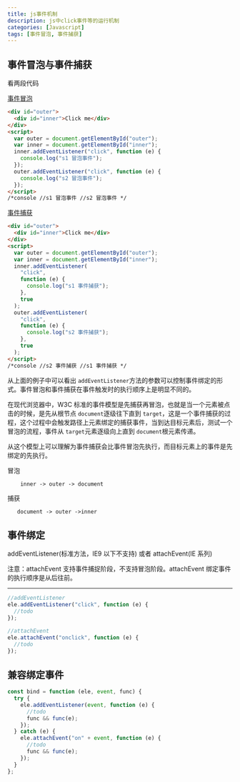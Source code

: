 ```yaml
---
title: js事件机制
description: js中click事件等的运行机制
categories: [Javascript]
tags: [事件冒泡, 事件捕获]
---
```


## 事件冒泡与事件捕获

看两段代码

[事件冒泡](https://codepen.io/notcold/pen/XyjvzK)

```html
<div id="outer">
  <div id="inner">Click me</div>
</div>
<script>
  var outer = document.getElementById("outer");
  var inner = document.getElementById("inner");
  inner.addEventListener("click", function (e) {
    console.log("s1 冒泡事件");
  });
  outer.addEventListener("click", function (e) {
    console.log("s2 冒泡事件");
  });
</script>
/*console //s1 冒泡事件 //s2 冒泡事件 */
```

[事件捕获](https://codepen.io/notcold/pen/BGLXrM)

```html
<div id="outer">
  <div id="inner">Click me</div>
</div>
<script>
  var outer = document.getElementById("outer");
  var inner = document.getElementById("inner");
  inner.addEventListener(
    "click",
    function (e) {
      console.log("s1 事件捕获");
    },
    true
  );
  outer.addEventListener(
    "click",
    function (e) {
      console.log("s2 事件捕获");
    },
    true
  );
</script>
/*console //s2 事件捕获 //s1 事件捕获 */
```

从上面的例子中可以看出 `addEventListener`方法的参数可以控制事件绑定的形式。事件冒泡和事件捕获在事件触发时的执行顺序上是明显不同的。

   <!-- more -->

在现代浏览器中，W3C 标准的事件模型是先捕获再冒泡，也就是当一个元素被点击的时候，是先从根节点 `document`逐级往下直到 `target`，这是一个事件捕获的过程，这个过程中会触发路径上元素绑定的捕获事件，当到达目标元素后，测试一个冒泡的流程，事件从 `target`元素逐级向上直到 `document`根元素传递。
  
 从这个模型上可以理解为事件捕获会比事件冒泡先执行，而目标元素上的事件是先绑定的先执行。

冒泡

```
    inner -> outer -> document
```

捕获

```
   document -> outer ->inner
```

## 事件绑定

addEventListener(标准方法，IE9 以下不支持) 或者 attachEvent(IE 系列)

注意：attachEvent 支持事件捕捉阶段，不支持冒泡阶段。attachEvent 绑定事件的执行顺序是从后往前。

---

```js
//addEventListener
ele.addEventListener("click", function (e) {
  //todo
});

//attachEvent
ele.attachEvent("onclick", function (e) {
  //todo
});
```

## 兼容绑定事件

```js
const bind = function (ele, event, func) {
  try {
    ele.addEventListener(event, function (e) {
      //todo
      func && func(e);
    });
  } catch (e) {
    ele.attachEvent("on" + event, function (e) {
      //todo
      func && func(e);
    });
  }
};
```
